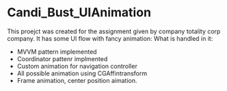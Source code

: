 # Candi_Bust_UIAnimation
This proejct was created for the assignment given by company totality corp company. It has some UI flow with fancy animation:
What is handled in it:
  - MVVM pattern implemented
  - Coordinator pattenr implmented
  - Custom animation for navigation controller
  - All possible animation using CGAffintransform
  - Frame animation, center position aimation.
